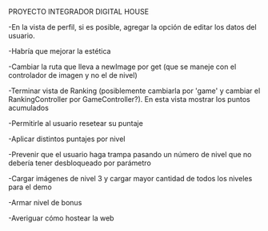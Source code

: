 PROYECTO INTEGRADOR DIGITAL HOUSE

-En la vista de perfil, si es posible, agregar la opción de editar los datos del usuario.

-Habría que mejorar la estética

-Cambiar la ruta que lleva a newImage por get (que se maneje con el controlador de imagen y no el de nivel)

-Terminar vista de Ranking (posiblemente cambiarla por 'game' y cambiar el RankingController por GameController?). En esta vista mostrar los puntos acumulados

-Permitirle al usuario resetear su puntaje

-Aplicar distintos puntajes por nivel

-Prevenir que el usuario haga trampa pasando un número de nivel que no debería tener desbloqueado por parámetro

-Cargar imágenes de nivel 3 y cargar mayor cantidad de todos los niveles para el demo

-Armar nivel de bonus

-Averiguar cómo hostear la web

